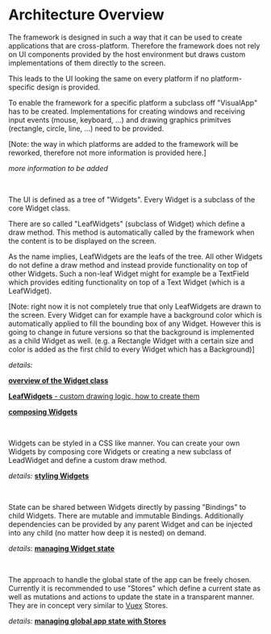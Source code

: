 # Architecture Overview

The framework is designed in such a way that it can be used to create applications that are cross-platform. Therefore the framework does not rely on UI components provided by the host environment but draws custom implementations of them directly to the screen.

This leads to the UI looking the same on every platform if no platform-specific design is provided.

To enable the framework for a specific platform a subclass off "VisualApp" has to be created. Implementations for creating windows and receiving input events (mouse, keyboard, ...) and drawing graphics primitves (rectangle, circle, line, ...) need to be provided.

[Note: the way in which platforms are added to the framework will be reworked, therefore not more information is provided here.]

*more information to be added*

<br>

The UI is defined as a tree of "Widgets". Every Widget is a subclass of the core Widget class.

There are so called "LeafWidgets" (subclass of Widget) which define a draw method. This method is automatically called by the framework when the content is to be displayed on the screen.

As the name implies, LeafWidgets are the leafs of the tree. All other Widgets do not define a draw method and instead provide functionality on top of other Widgets. Such a non-leaf Widget might for example be a TextField which provides editing functionality on top of a Text Widget (which is a LeafWidget).

[Note: right now it is not completely true that only LeafWidgets are drawn to the screen. Every Widget can for example have a background color which is automatically applied to fill the bounding box of any Widget. However this is going to change in future versions so that the background is implemented as a child Widget as well. (e.g. a Rectangle Widget with a certain size and color is added as the first child to every Widget which has a Background)]

*details:*

[**overview of the Widget class**](WidgetClassOverview.md)

[**LeafWidgets** - custom drawing logic, how to create them](CreatingLeafWidgets.md)

[**composing Widgets**](ComposingWidgets.md)

<br>

Widgets can be styled in a CSS like manner. You can create your own Widgets by composing core Widgets or creating a new subclass of LeadWidget and define a custom draw method.

*details:* [**styling Widgets**](WidgetStyling.md)

<br>

State can be shared between Widgets directly by passing "Bindings" to child Widgets. There are mutable and immutable Bindings.
Additionally dependencies can be provided by any parent Widget and can be injected into any child (no matter how deep it is nested) on demand.

*details*: [**managing Widget state**](WidgetState.md)

<br>

The approach to handle the global state of the app can be freely chosen. Currently it is recommended to use "Stores" which define a current state as well as mutations and actions to update the state in a transparent manner. They are in concept very similar to [Vuex](https://vuex.vuejs.org/) Stores.

*details:* [**managing global app state with Stores**](GlobalAppState.md)